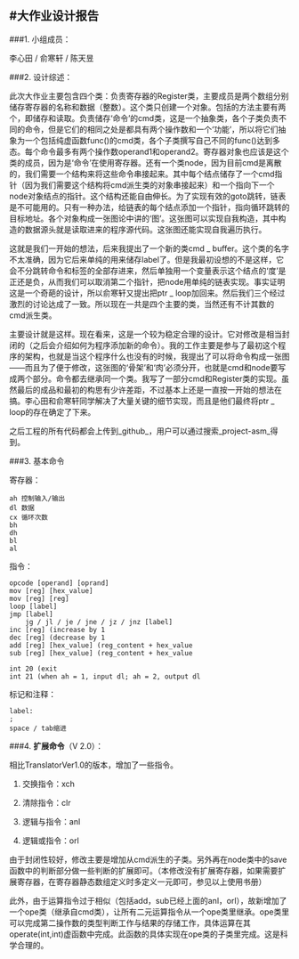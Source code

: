 #大作业设计报告
-------------------------------------------

###1. 小组成员：

李心田 / 俞寒轩 / 陈天昱

###2. 设计综述：

此次大作业主要包含四个类：负责寄存器的Register类，主要成员是两个数组分别储存寄存器的名称和数据（整数）。这个类只创建一个对象。包括的方法主要有两个，即储存和读取。负责储存‘命令’的cmd类，这是一个抽象类，各个子类负责不同的命令，但是它们的相同之处是都具有两个操作数和一个‘功能’，所以将它们抽象为一个包括纯虚函数func()的cmd类，各个子类撰写自己不同的func()达到多态。每个命令最多有两个操作数operand1和operand2。寄存器对象也应该是这个类的成员，因为是‘命令’在使用寄存器。还有一个类node，因为目前cmd是离散的，我们需要一个结构来将这些命令串接起来。其中每个结点储存了一个cmd指针（因为我们需要这个结构将cmd派生类的对象串接起来）和一个指向下一个node对象结点的指针。这个结构还能自由伸长。为了实现有效的goto跳转，链表是不可能用的。只有一种办法，给链表的每个结点添加一个指针，指向循环跳转的目标地址。各个对象构成一张图论中讲的‘图’。这张图可以实现自我构造，其中构造的数据源头就是读取进来的程序源代码。这张图还能实现自我遍历执行。

这就是我们一开始的想法，后来我提出了一个新的类cmd _ buffer。这个类的名字不太准确，因为它后来单纯的用来储存label了。但是我最初设想的不是这样，它会不分跳转命令和标签的全部存进来，然后单独用一个变量表示这个结点的‘度’是正还是负，从而我们可以取消第二个指针，把node用单纯的链表实现。事实证明这是一个奇葩的设计，所以俞寒轩又提出把ptr _ loop加回来。然后我们三个经过激烈的讨论达成了一致。所以现在一共是四个主要的类，当然还有不计其数的cmd派生类。

主要设计就是这样。现在看来，这是一个较为稳定合理的设计。它对修改是相当封闭的（之后会介绍如何为程序添加新的命令）。我的工作主要是参与了最初这个程序的架构，也就是当这个程序什么也没有的时候，我提出了可以将命令构成一张图——而且为了便于修改，这张图的‘骨架’和‘肉’必须分开，也就是cmd和node要写成两个部分。命令都去继承同一个类。我写了一部分cmd和Register类的实现。虽然最后的成品和最初的构思有少许差距，不过基本上还是一直按一开始的想法在搞。李心田和俞寒轩同学解决了大量关键的细节实现，而且是他们最终将ptr _ loop的存在确定了下来。

之后工程的所有代码都会上传到_github_，用户可以通过搜索_project-asm_得到。

###3. 基本命令

寄存器：

	ah 控制输入/输出
	dl 数据
	cx 循环次数
	bh
	dh
	bl
	al


指令：

	opcode [operand] [oprand]
	mov [reg] [hex_value]
	mov [reg] [reg]
	loop [label]
	jmp [label]
		jg / jl / je / jne / jz / jnz [label]
	inc [reg] (increase by 1
	dec [reg] (decrease by 1
	add [reg] [hex_value] (reg_content + hex_value
	sub [reg] [hex_value] (reg_content + hex_value

	int 20 (exit
	int 21 (when ah = 1, input dl; ah = 2, output dl
	

标记和注释：

	label: 
	;
	space / tab缩进



###4. **扩展命令**（V 2.0）：

相比TranslatorVer1.0的版本，增加了一些指令。

1. 交换指令：xch

2. 清除指令：clr

3. 逻辑与指令：anl

4. 逻辑或指令：orl

由于封闭性较好，修改主要是增加从cmd派生的子类。另外再在node类中的save函数中的判断部分做一些判断的扩展即可。（本修改没有扩展寄存器，如果需要扩展寄存器，在寄存器静态数组定义时多定义一元即可，参见以上使用书册）

此外，由于运算指令过于相似（包括add，sub已经上面的anl，orl），故新增加了一个ope类（继承自cmd类），让所有二元运算指令从一个ope类里继承。ope类里可以完成第二操作数的类型判断工作与结果的存储工作，具体运算在其operate(int,int)虚函数中完成。此函数的具体实现在ope类的子类里完成。这是科学合理的。
